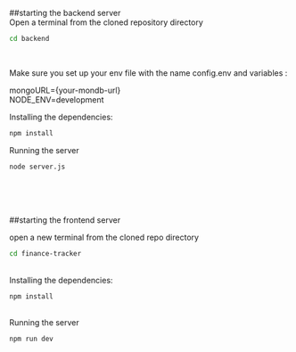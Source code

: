 ##starting the backend server
<br/>
Open a terminal from the cloned repository directory

```bash
cd backend

```
<br/>

Make sure you set up your env file with the name config.env and variables :
<br/>

mongoURL={your-mondb-url}
<br/>
NODE_ENV=development
<br/>

Installing the dependencies:
<br/>

```bash
npm install

```
Running the server
```bash
node server.js

```
<br/>
<br/>
<br/>

##starting the frontend server

open a new terminal from the cloned repo directory 

```bash
cd finance-tracker

```
<br/>
Installing the dependencies:
<br/>

```bash
npm install
```
<br/>
Running the server
<br/>

```bash
npm run dev

```
